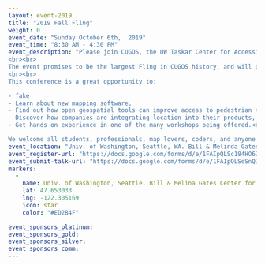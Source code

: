 ```yaml
---
layout: event-2019
title: "2019 Fall Fling"
weight: 0
event_date: "Sunday October 6th,  2019"
event_time: "8:30 AM - 4:30 PM"
event_description: "Please join CUGOS, the UW Taskar Center for Accessible Technology and local OpenStreetMap community for an exciting one-day meeting on Pedestrian/Bike/Transit Access, Open Source Geospatial tools and data and Social Justice in and beyond the Puget Sound region.
<br><br>
The event promises to be the largest Fling in CUGOS history, and will provide unprecedented opportunities for open geospatial software and open data collaboration. The Fall Fling is designed for anyone with an interest in maps, open source software, or open data.
<br><br>
This conference is a great opportunity to:

- fake
- Learn about new mapping software,
- Find out how open geospatial tools can improve access to pedestrian navigation, for all people including people with disabilities.
- Discover how companies are integrating location into their products, and
- Get hands on experience in one of the many workshops being offered.<br>

We welcome all students, professionals, map lovers, coders, and anyone with a passion for learning about spatial information."
event_location: "Univ. of Washington, Seattle, WA. Bill & Melinda Gates Center for CS & Engineering(CSE2)"
event_register-url: "https://docs.google.com/forms/d/e/1FAIpQLSc184HO6ZtIgZ28hPFS4oN0l8JP1BbCEAUVljTARj92ukJ6dA/viewform"
event_submit-talk-url: "https://docs.google.com/forms/d/e/1FAIpQLSeSnQIMG-95JM2eL_E-dlG_f3ZI0M_S1l9vUvyMCUZbN3_xdA/viewform"
markers:
  -
    name: Univ. of Washington, Seattle. Bill & Melina Gates Center for CS & Engineering(CSE2)
    lat: 47.653033
    lng: -122.305169
    icon: star
    color: "#ED2B4F"

event_sponsors_platinum:
event_sponsors_gold:
event_sponsors_silver:
event_sponsors_comm:
---
```


